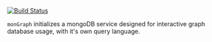 [![Build Status](https://travis-ci.org/opulisDynamics/monGraph.svg?branch=master)](https://travis-ci.org/opulisDynamics/monGraph)

`monGraph` initializes a mongoDB service designed for interactive graph
database usage, with it's own query language.
